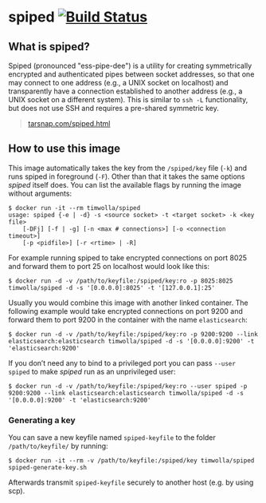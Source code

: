 # spiped [![Build Status](https://travis-ci.org/TimWolla/docker-spiped.svg?branch=master)](https://travis-ci.org/TimWolla/docker-spiped)

## What is spiped?

Spiped (pronounced "ess-pipe-dee") is a utility for creating symmetrically encrypted and authenticated pipes between socket addresses, so that one may connect to one address (e.g., a UNIX socket on localhost) and transparently have a connection established to another address (e.g., a UNIX socket on a different system). This is similar to `ssh -L` functionality, but does not use SSH and requires a pre-shared symmetric key.

> [tarsnap.com/spiped.html](https://www.tarsnap.com/spiped.html)

## How to use this image

This image automatically takes the key from the `/spiped/key` file (`-k`) and runs spiped in foreground (`-F`). Other than that it takes the same options *spiped* itself does. You can list the available flags by running the image without arguments:

	$ docker run -it --rm timwolla/spiped
	usage: spiped {-e | -d} -s <source socket> -t <target socket> -k <key file>
	    [-DFj] [-f | -g] [-n <max # connections>] [-o <connection timeout>]
	    [-p <pidfile>] [-r <rtime> | -R]

For example running spiped to take encrypted connections on port 8025 and forward them to port 25 on localhost would look like this:

	$ docker run -d -v /path/to/keyfile:/spiped/key:ro -p 8025:8025 timwolla/spiped -d -s '[0.0.0.0]:8025' -t '[127.0.0.1]:25'

Usually you would combine this image with another linked container. The following example would take encrypted connections on port 9200 and forward them to port 9200 in the container with the name `elasticsearch`:

	$ docker run -d -v /path/to/keyfile:/spiped/key:ro -p 9200:9200 --link elasticsearch:elasticsearch timwolla/spiped -d -s '[0.0.0.0]:9200' -t 'elasticsearch:9200'

If you don’t need any to bind to a privileged port you can pass `--user spiped` to make *spiped* run as an unprivileged user:

	$ docker run -d -v /path/to/keyfile:/spiped/key:ro --user spiped -p 9200:9200 --link elasticsearch:elasticsearch timwolla/spiped -d -s '[0.0.0.0]:9200' -t 'elasticsearch:9200'

### Generating a key

You can save a new keyfile named `spiped-keyfile` to the folder `/path/to/keyfile/` by running:

	$ docker run -it --rm -v /path/to/keyfile:/spiped/key timwolla/spiped spiped-generate-key.sh

Afterwards transmit `spiped-keyfile` securely to another host (e.g. by using scp).
